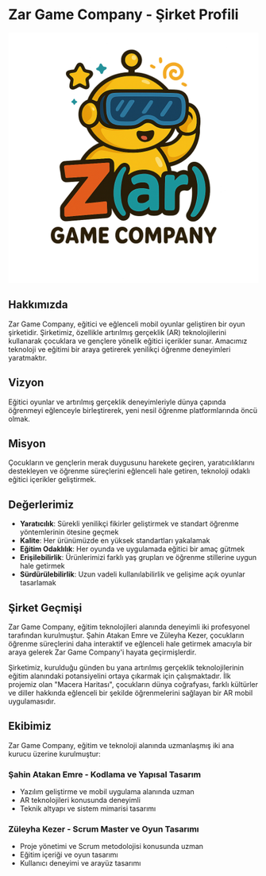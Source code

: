 # Zar Game Company - Şirket Profili

![Zar Game Company Logo](./logo.png)

## Hakkımızda

Zar Game Company, eğitici ve eğlenceli mobil oyunlar geliştiren bir oyun şirketidir. Şirketimiz, özellikle artırılmış gerçeklik (AR) teknolojilerini kullanarak çocuklara ve gençlere yönelik eğitici içerikler sunar. Amacımız teknoloji ve eğitimi bir araya getirerek yenilikçi öğrenme deneyimleri yaratmaktır.

## Vizyon

Eğitici oyunlar ve artırılmış gerçeklik deneyimleriyle dünya çapında öğrenmeyi eğlenceyle birleştirerek, yeni nesil öğrenme platformlarında öncü olmak.

## Misyon

Çocukların ve gençlerin merak duygusunu harekete geçiren, yaratıcılıklarını destekleyen ve öğrenme süreçlerini eğlenceli hale getiren, teknoloji odaklı eğitici içerikler geliştirmek.

## Değerlerimiz

- **Yaratıcılık**: Sürekli yenilikçi fikirler geliştirmek ve standart öğrenme yöntemlerinin ötesine geçmek
- **Kalite**: Her ürünümüzde en yüksek standartları yakalamak
- **Eğitim Odaklılık**: Her oyunda ve uygulamada eğitici bir amaç gütmek
- **Erişilebilirlik**: Ürünlerimizi farklı yaş grupları ve öğrenme stillerine uygun hale getirmek
- **Sürdürülebilirlik**: Uzun vadeli kullanılabilirlik ve gelişime açık oyunlar tasarlamak

## Şirket Geçmişi

Zar Game Company, eğitim teknolojileri alanında deneyimli iki profesyonel tarafından kurulmuştur. Şahin Atakan Emre ve Züleyha Kezer, çocukların öğrenme süreçlerini daha interaktif ve eğlenceli hale getirmek amacıyla bir araya gelerek Zar Game Company'i hayata geçirmişlerdir.

Şirketimiz, kurulduğu günden bu yana artırılmış gerçeklik teknolojilerinin eğitim alanındaki potansiyelini ortaya çıkarmak için çalışmaktadır. İlk projemiz olan "Macera Haritası", çocukların dünya coğrafyası, farklı kültürler ve diller hakkında eğlenceli bir şekilde öğrenmelerini sağlayan bir AR mobil uygulamasıdır.

## Ekibimiz

Zar Game Company, eğitim ve teknoloji alanında uzmanlaşmış iki ana kurucu üzerine kurulmuştur:

### Şahin Atakan Emre - Kodlama ve Yapısal Tasarım
- Yazılım geliştirme ve mobil uygulama alanında uzman
- AR teknolojileri konusunda deneyimli
- Teknik altyapı ve sistem mimarisi tasarımı

### Züleyha Kezer - Scrum Master ve Oyun Tasarımı
- Proje yönetimi ve Scrum metodolojisi konusunda uzman
- Eğitim içeriği ve oyun tasarımı
- Kullanıcı deneyimi ve arayüz tasarımı 